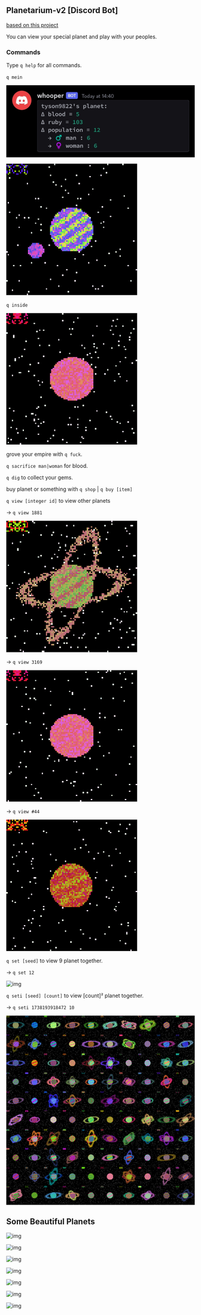 ## Planetarium-v2 [Discord Bot] 

[based on this project](https://github.com/TYSON-Alii/Planetarium) 

You can view your special planet and play with your peoples.
### Commands
Type `q help` for all commands. 

`q mein`

![img](https://github.com/TYSON-Alii/Planetarium-v2/blob/main/media/a.jpg) 

![img](https://github.com/TYSON-Alii/Planetarium-v2/blob/main/media/anan-mein2.gif) 

`q inside`

![img](https://github.com/TYSON-Alii/Planetarium-v2/blob/main/media/anan.gif) 

grove your empire with `q fuck`. 

`q sacrifice man|woman` for blood. 

`q dig` to collect your gems. 

buy planet or something with `q shop` | `q buy [item]`


`q view [integer id]` to view other planets

→ `q view 1881`

![img](https://github.com/TYSON-Alii/Planetarium-v2/blob/main/media/anan-1881.gif) 

→ `q view 3169`

![img](https://github.com/TYSON-Alii/Planetarium-v2/blob/main/media/anan-3169.gif) 

→ `q view #44`

![img](https://github.com/TYSON-Alii/Planetarium-v2/blob/main/media/anan-10.gif) 


`q set [seed]` to view 9 planet together. 

→ `q set 12`

![img](https://github.com/TYSON-Alii/Planetarium-v2/blob/main/media/anan-12.gif) 

`q seti [seed] [count]` to view [count]² planet together. 

→ `q seti 1738193918472 10`

![img](https://github.com/TYSON-Alii/Planetarium-v2/blob/main/media/anan-seti.png) 


## Some Beautiful Planets

![img](https://github.com/TYSON-Alii/Planetarium-v2/blob/main/media/av1.png) 

![img](https://github.com/TYSON-Alii/Planetarium-v2/blob/main/media/av2.png)  

![img](https://github.com/TYSON-Alii/Planetarium-v2/blob/main/media/av3.png) 

![img](https://github.com/TYSON-Alii/Planetarium-v2/blob/main/media/av4.png) 

![img](https://github.com/TYSON-Alii/Planetarium-v2/blob/main/media/av5.png) 

![img](https://github.com/TYSON-Alii/Planetarium-v2/blob/main/media/av6.png) 

![img](https://github.com/TYSON-Alii/Planetarium-v2/blob/main/media/av7.png) 
